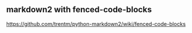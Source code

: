 
## markdown2 with fenced-code-blocks

https://github.com/trentm/python-markdown2/wiki/fenced-code-blocks
